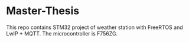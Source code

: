 # Master-Thesis 
This repo contains STM32 project of weather station with FreeRTOS and LwIP + MQTT. The microcontroller is F756ZG.
